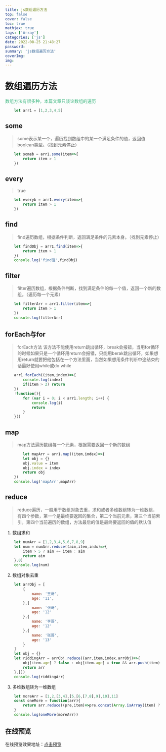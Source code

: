```yaml
---
title: js数组遍历方法
top: false
cover: false
toc: true
mathjax: true
tags: ['Array']
categories: ['js']
date: 2022-08-25 21:48:27
password:
summary: 'js数组遍历方法'
coverImg:
img:
---
```


# 数组遍历方法
<font color="#42b983">数组方法有很多种，本篇文章只谈论数组的遍历</font>

```javascript
	let arr1 = [1,2,3,4,5]
```
## some

> some表示某一个，遍历找到数组中的某一个满足条件的值，返回值boolean类型。（找到元素停止）
```javascript
	let someb = arr1.some(item=>{
		return item > 1
	})
```
## every
> true
```javascript
	let everyb = arr1.every(item=>{
		return item > 1
	})
```
## find
> find遍历数组，根据条件判断，返回满足条件的元素本身。（找到元素停止）
```javascript
	let findObj = arr1.find(item=>{
		return item > 1
	})
	console.log('find值',findObj)
```
## filter
> filter遍历数组，根据条件判断，找到满足条件的每一个值，返回一个新的数组。（遍历每一个元素）
```javascript
	let filterArr = arr1.filter(item=>{
		return item > 1
	})
	console.log(filterArr)
```
## forEach与for
> forEach方法 该方法不能使用return跳出循环，break会报错，当用for循环的时候如果只是一个循环用return会报错，只能用berak跳出循环，如果想用return就要把他包括在一个方法里面，当然如果想用条件判断中途结束的话最好使用while或do while
```javascript
	arr1.forEach((item,index)=>{
		console.log(index)
		if(item > 2) return
	})
	!function(){
		for (var i = 0; i < arr1.length; i++) {
			console.log(i)
			return
		}
	}()
```
## map
> map方法遍历数组每一个元素，根据需要返回一个新的数组
```javascript
		let mapArr = arr1.map((item,index)=>{
		let obj = {}
		obj.value = item
		obj.index = index
		return obj
	})
	console.log('mapArr',mapArr)
```
## reduce
> reduce遍历，一般用于数组对象去重，求和或者多维数组转为一维数组，有四个参数，第一个是最终要返回的集合，第二个当前元素，第三个当前索引，第四个当前遍历的数组，方法最后的值是最终要返回的值的默认值

1. 数组求和
```javascript
	let numArr = [1,2,3,4,5,6,7,8,9]
	let num = numArr.reduce((aim,item,indx)=>{
		item > 5 ? aim += item : aim
		return aim
	},0)
	console.log(num)
```
2. 数组对象去重
```javascript
	let arrObj = [
		{
			name: '王哥',
			age: '11',
		},{
			name: '张哥',
			age: '12'
		},{
			name: '李哥',
			age: '12'
		},{
			name: '张哥',
			age: '13'
		}
	]
	let obj = {}
	let riddingArr = arrObj.reduce((arr,item,index,arrObj)=>{
		obj[item.age] ? false : obj[item.age] = true && arr.push(item)
		return arr
	},[])
	console.log(riddingArr)
```
3.	多维数组转为一维数组
```javascript
	let moreArr = [1,2,[3,4],[5,[6,[7,8],9],10],11]
	const oneMore = function(arr){
		return arr.reduce((pre,item)=>pre.concat(Array.isArray(item) ? oneMore(item) : item),[])
	}
	console.log(oneMore(moreArr))
```
## 在线预览

在线预览效果地址：<u>[点击预览](https://codepen.io/luoyangz/pen/BarXBRJ)</u>
